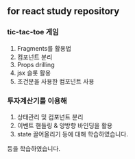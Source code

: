 ## for react study repository 


### tic-tac-toe 게임
1. Fragments를 활용법
2. 컴포넌트 분리
3. Props drilling
4. jsx 슬롯 활용
5. 조건문을 사용한 컴포넌트 사용

### 투자계산기를 이용해 
1. 상태관리 및 컴포넌트 분리
2. 이벤트 핸들링 & 양방향 바인딩을 활용
3. state 끌어올리기
등에 대해 학습하였습니다.

등을 학습하였습니다.
